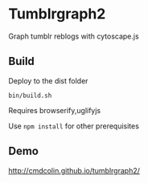 # Tumblrgraph2

Graph tumblr reblogs with cytoscape.js


## Build

Deploy to the dist folder


    bin/build.sh

Requires browserify,uglifyjs

Use `npm install` for other prerequisites


## Demo


http://cmdcolin.github.io/tumblrgraph2/
